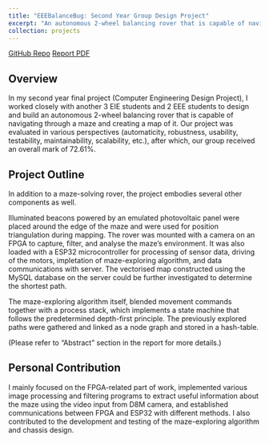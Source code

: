 ```yaml
---
title: "EEEBalanceBug: Second Year Group Design Project"
excerpt: "An autonomous 2-wheel balancing rover that is capable of navigating through a maze and creating a map of it. <br/><img src='/images/500x300.png'>"
collection: projects
---
```

[GitHub Repo](http://xiaorandyu.github.io/)  [Report PDF](http://xiaorandyu.github.io/files/EEEBalanceBug.pdf)

## Overview
In my second year final project (Computer Engineering Design Project), I worked closely with another 3 EIE students and 2 EEE students to design and build an autonomous 2-wheel balancing rover that is capable of navigating through a maze and creating a map of it. Our project was evaluated in various perspectives (automaticity, robustness, usability, testability, maintainability, scalability, etc.), after which, our group received an overall mark of 72.61%.

## Project Outline
In addition to a maze-solving rover, the project embodies several other components as well. 

Illuminated beacons powered by an emulated photovoltaic panel were placed around the edge of the maze and were used for position triangulation during mapping. The rover was mounted with a camera on an FPGA to capture, filter, and analyse the maze’s environment. It was also loaded with a ESP32 microcontroller for processing of sensor data, driving of the motors, impletation of maze-exploring algorithm, and data communications with server. The vectorised map constructed using the MySQL database on the server could be further investigated to determine the shortest path.

The maze-exploring algorithm itself, blended movement commands together with a process stack, which implements a state machine that follows the predetermined depth-first principle. The previously explored paths were gathered and linked as a node graph and stored in a hash-table. 

(Please refer to “Abstract” section in the report for more details.)

## Personal Contribution
I mainly focused on the FPGA-related part of work, implemented various image processing and filtering programs to extract useful information about the maze using the video input from D8M camera, and established communications between FPGA and ESP32 with different methods. I also contributed to the development and testing of the maze-exploring algorithm and chassis design.